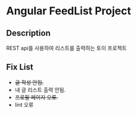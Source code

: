 # Angular FeedList Project

## Description
REST api를 사용하여 리스트를 출력하는 토이 프로젝트

## Fix List
- ~~글 작성 안됨.~~
- 내 글 리스트 출력 안됨.
- ~~프로필 페이지 오류.~~
- lint 오류